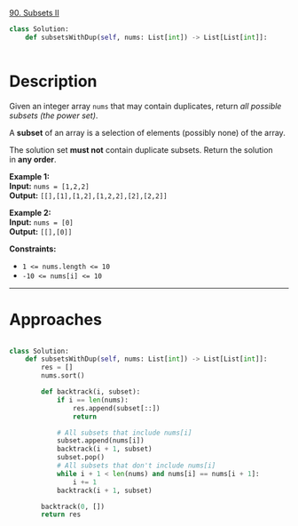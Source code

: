 [90. Subsets II](https://leetcode.com/problems/subsets-ii/)

```python
class Solution:
    def subsetsWithDup(self, nums: List[int]) -> List[List[int]]:
        
```

# Description

Given an integer array `nums` that may contain duplicates, return _all possible subsets (the power set)_.

A **subset** of an array is a selection of elements (possibly none) of the array.

The solution set **must not** contain duplicate subsets. Return the solution in **any order**.

**Example 1:**  
**Input:** `nums = [1,2,2]`  
**Output:** `[[],[1],[1,2],[1,2,2],[2],[2,2]]`

**Example 2:**  
**Input:** `nums = [0]`  
**Output:** `[[],[0]]`

**Constraints:**
- `1 <= nums.length <= 10`
- `-10 <= nums[i] <= 10`

---



# Approaches

```python

class Solution:
    def subsetsWithDup(self, nums: List[int]) -> List[List[int]]:
        res = []
        nums.sort()

        def backtrack(i, subset):
            if i == len(nums):
                res.append(subset[::])
                return

            # All subsets that include nums[i]
            subset.append(nums[i])
            backtrack(i + 1, subset)
            subset.pop()
            # All subsets that don't include nums[i]
            while i + 1 < len(nums) and nums[i] == nums[i + 1]:
                i += 1
            backtrack(i + 1, subset)

        backtrack(0, [])
        return res


```